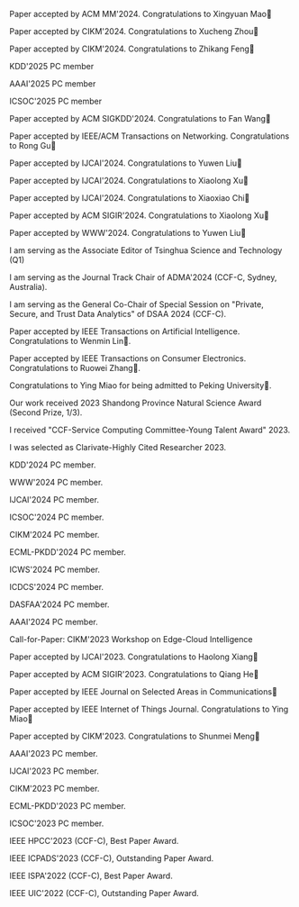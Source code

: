 Paper accepted by ACM MM'2024. Congratulations to Xingyuan Mao🎉

Paper accepted by CIKM'2024. Congratulations to Xucheng Zhou🎉

Paper accepted by CIKM'2024. Congratulations to Zhikang Feng🎉

KDD'2025 PC member

AAAI'2025 PC member

ICSOC'2025 PC member

Paper accepted by ACM SIGKDD'2024. Congratulations to Fan Wang🎉

Paper accepted by IEEE/ACM Transactions on Networking. Congratulations to Rong Gu🎉

Paper accepted by IJCAI'2024. Congratulations to Yuwen Liu🎉

Paper accepted by IJCAI'2024. Congratulations to Xiaolong Xu🎉

Paper accepted by IJCAI'2024. Congratulations to Xiaoxiao Chi🎉

Paper accepted by ACM SIGIR'2024. Congratulations to Xiaolong Xu🎉

Paper accepted by WWW'2024. Congratulations to Yuwen Liu🎉

I am serving as the Associate Editor of  Tsinghua Science and Technology (Q1)

I am serving as the Journal Track Chair of ADMA'2024 (CCF-C, Sydney, Australia).

I am serving as the General Co-Chair of Special Session on "Private, Secure, and Trust Data Analytics" of DSAA 2024 (CCF-C).

Paper accepted by IEEE Transactions on Artificial Intelligence. Congratulations to Wenmin Lin🎉.

Paper accepted by IEEE Transactions on Consumer Electronics. Congratulations to Ruowei Zhang🎉.

Congratulations to Ying Miao for being admitted to Peking University🎉.

Our work received 2023 Shandong Province Natural Science Award (Second Prize, 1/3).

I received "CCF-Service Computing Committee-Young Talent Award" 2023.

I was selected as Clarivate-Highly Cited Researcher 2023.

KDD'2024 PC member.

WWW'2024 PC member.

IJCAI'2024 PC member.

ICSOC'2024 PC member.

CIKM'2024 PC member.

ECML-PKDD'2024 PC member.

ICWS'2024 PC member.

ICDCS'2024 PC member.

DASFAA'2024 PC member.

AAAI'2024 PC member.

Call-for-Paper: CIKM'2023 Workshop on Edge-Cloud Intelligence

Paper accepted by IJCAI'2023. Congratulations to Haolong Xiang🎉

Paper accepted by ACM SIGIR'2023. Congratulations to Qiang He🎉

Paper accepted by IEEE Journal on Selected Areas in Communications🎉

Paper accepted by IEEE Internet of Things Journal. Congratulations to Ying Miao🎉

Paper accepted by CIKM'2023. Congratulations to Shunmei Meng🎉

AAAI'2023 PC member.

IJCAI'2023 PC member.

CIKM'2023 PC member.

ECML-PKDD'2023 PC member.

ICSOC'2023 PC member.

IEEE HPCC'2023 (CCF-C), Best Paper Award.

IEEE ICPADS'2023 (CCF-C), Outstanding Paper Award.

IEEE ISPA'2022 (CCF-C), Best Paper Award.

IEEE UIC'2022 (CCF-C), Outstanding Paper Award.